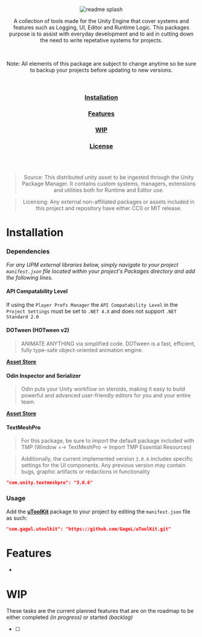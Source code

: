 <div align="center">

![readme splash](https://imgur.com/obFceQg.png)

A collection of tools made for the Unity Engine that cover systems and features such as Logging, UI, Editor and Runtime Logic. This packages purpose is to assist with everyday development and to aid in cutting down the need to write repetative systems for projects.

<br>

Note: All elements of this package are subject to change anytime so be sure to backup your projects before updating to new versions.

<br>

### [**Installation**](#installation)
### [**Features**](#features)
### [**WIP**](#wip)
### [**License**](./LICENSE.md)

<br>
<br>

> Source: This distributed unity asset to be ingested through the Unity Package Manager. It contains custom systems, managers, extensions and utilities both for Runtime and Editor use.

> Licensing: Any external non-affiliated packages or assets included in this project and repository have either CC0 or MIT release.

</div>

# Installation

### Dependencies

*For any UPM external libraries below, simply navigate to your project `manifest.json` file located within your project's Packages directory and add the following lines.*

#### API Compatability Level

If using the `Player Prefs Manager` the `API Compatability Level` in the `Project Settings` must be set to `.NET 4.X` and does not support `.NET Standard 2.0`

#### DOTween (HOTween v2)

> ANIMATE ANYTHING via simplified code. DOTween is a fast, efficient, fully type-safe object-oriented animation engine.

**[Asset Store](https://assetstore.unity.com/packages/tools/animation/dotween-hotween-v2-27676)**

#### Odin Inspector and Serializer

> Odin puts your Unity workflow on steroids, making it easy to build powerful and advanced user-friendly editors for you and your entire team.

**[Asset Store](https://assetstore.unity.com/packages/tools/utilities/odin-inspector-and-serializer-89041)**

#### TextMeshPro

> For this package, be sure to import the default package included with TMP (Window =-> TextMeshPro -> Import TMP Essential Resources)

> Additionally, the current implemented version `3.0.6` includes specific settings for the UI components. Any previous version may contain bugs, graphic artifacts or redactions in functionality

```json
"com.unity.textmeshpro": "3.0.6"
```

### Usage

Add the **[uToolKit](https://github.com/GageL/uToolKit)** package to your project by editing the `manifest.json` file as such:

```json
"com.gagel.utoolkit": "https://github.com/GageL/uToolKit.git"
```

# Features

* 

# WIP

These tasks are the current planned features that are on the roadmap to be either completed *(in progress)* or started *(backlog)*

- [ ] 